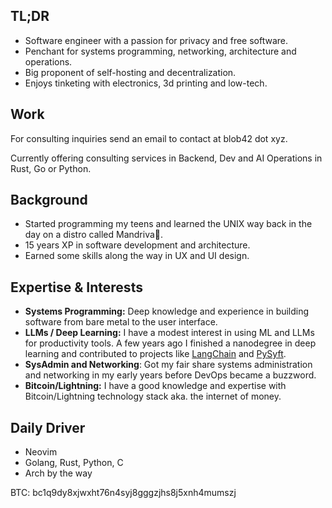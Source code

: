 
## TL;DR

- Software engineer with a passion for privacy and free software.
- Penchant for systems programming, networking, architecture and operations.
- Big proponent of self-hosting and decentralization.
- Enjoys tinketing with electronics, 3d printing and low-tech.

## Work

For consulting inquiries send an email to contact at blob42 dot xyz. 

Currently offering consulting services in Backend, Dev and AI Operations in Rust, Go or Python.

## Background

- Started programming my teens and learned the UNIX way back in the day on a distro called Mandriva🐧.
- 15 years XP in software development and architecture.
- Earned some skills along the way in UX and UI design.  


## Expertise & Interests

- **Systems Programming:** Deep knowledge and experience in building software from bare metal to the user interface.
- **LLMs / Deep Learning:** I have a modest interest in using ML and LLMs for productivity tools. A few years ago I finished a nanodegree in deep learning and contributed to projects like [LangChain](https://github.com/search?q=type%3Apr+author%3Ablob42+repo%3Ahwchase17%2Flangchain&type=Issues&l=&l=) and [PySyft](https://github.com/search?q=repo%3AOpenMined%2FPySyft+author%3Ablob42&type=pullrequests).
- **SysAdmin and Networking**: Got my fair share systems administration and networking in my early years before DevOps became a buzzword.
- **Bitcoin/Lightning:** I have a good knowledge and expertise with Bitcoin/Lightning technology stack aka. the internet of money.

## Daily Driver 

- Neovim 
- Golang, Rust, Python, C
- Arch by the way

BTC: bc1q9dy8xjwxht76n4syj8gggzjhs8j5xnh4mumszj

<!--
**blob42/blob42** is a ✨ _special_ ✨ repository because its `README.md` (this file) appears on your GitHub profile.

Here are some ideas to get you started:

- 🔭 I’m currently working on ...
- 🌱 I’m currently learning ...
- 👯 I’m looking to collaborate on ...
- 🤔 I’m looking for help with ...
- 💬 Ask me about ...
- 📫 How to reach me: ...
- 😄 Pronouns: ...
- ⚡ Fun fact: ...
-->
